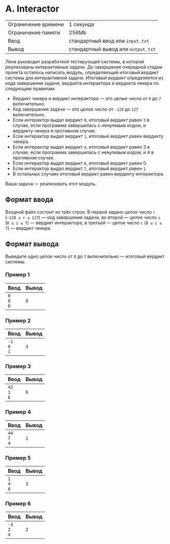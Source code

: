 # A. Interactor

|                     |                                    |
| ------------------- | ---------------------------------- |
| Ограничение времени | 1 секунда                          |
| Ограничение памяти  | 256Mb                              |
| Ввод                | стандартный ввод или `input.txt`   |
| Вывод               | стандартный вывод или `output.txt` |

Лена руководит разработкой тестирующей системы, в которой реализованы интерактивные задачи.
До завершения очередной стадии проекта осталось написать модуль, определяющий _итоговый вердикт_ системы для интерактивной задачи. _Итоговый вердикт_ определяется из кода завершения задачи, вердикта интерактора и вердикта чекера по следующим правилам:

- Вердикт чекера и вердикт интерактора — это целые числа от `0` до `7` включительно.
- Код завершения задачи — это целое число от `-128` до `127` включительно.
- Если интерактор выдал вердикт `0`, _итоговый вердикт_ равен `3` в случае, если программа завершилась с ненулевым кодом, и вердикту чекера в противном случае.
- Если интерактор выдал вердикт `1`, _итоговый вердикт_ равен вердикту чекера.
- Если интерактор выдал вердикт `4`, _итоговый вердикт_ равен 3 в случае, если программа завершилась с ненулевым кодом, и 4 в противном случае.
- Если интерактор выдал вердикт `6`, _итоговый вердикт_ равен 0.
- Если интерактор выдал вердикт `7`, _итоговый вердикт_ равен `1`.
- В остальных случаях _итоговый вердикт_ равен вердикту интерактора.

Ваша задача — реализовать этот модуль.

## Формат ввода

Входной файл состоит из трёх строк. В первой задано целое число `r` (`−128 ≤ r ≤ 127`) — код завершения задачи, во второй — целое число `i` (`0 ≤ i ≤ 7`) — вердикт интерактора, в третьей — целое число `c` (`0 ≤ c ≤ 7`) — вердикт чекера.

## Формат вывода

Выведите одно целое число от `0` до `7` включительно — итоговый вердикт системы.

### Пример 1

| Ввод                  | Вывод |
| --------------------- | ----- |
| `0` <br> `0` <br> `0` | `0`   |

### Пример 2

| Ввод                   | Вывод |
| ---------------------- | ----- |
| `-1` <br> `0` <br> `1` | `3`   |

### Пример 3

| Ввод                   | Вывод |
| ---------------------- | ----- |
| `42` <br> `1` <br> `6` | `6`   |

### Пример 4

| Ввод                   | Вывод |
| ---------------------- | ----- |
| `44` <br> `7` <br> `4` | `1`   |

### Пример 5

| Ввод                  | Вывод |
| --------------------- | ----- |
| `1` <br> `4` <br> `0` | `3`   |

### Пример 6

| Ввод                   | Вывод |
| ---------------------- | ----- |
| `-3` <br> `2` <br> `4` | `2`   |
